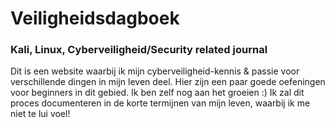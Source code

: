 # Veiligheidsdagboek

### Kali, Linux, Cyberveiligheid/Security related journal

Dit is een website waarbij ik mijn cyberveiligheid-kennis & passie voor verschillende dingen in mijn leven deel. Hier zijn een paar goede oefeningen voor beginners in dit gebied. Ik ben zelf nog aan het groeien :) Ik zal dit proces documenteren in de korte termijnen van mijn leven, waarbij ik me niet te lui voel! 

